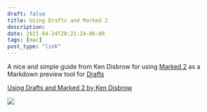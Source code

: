 ```yaml
---
draft: false
title: Using Drafts and Marked 2
description: 
date: 2021-04-24T20:21:24-06:00
tags: [mac]
post_type: "link"
---
```

A nice and simple guide from Ken Disbrow for using [Marked 2](https://marked2app.com/) as a Markdown preview tool for [Drafts](https://getdrafts.com/)

[Using Drafts and Marked 2 by Ken Disbrow](http://www.kendisbrow.com/2020/04/using-drafts-and-marked-2.html)

![](/images/ForPosts/2021/DraftsAndMarked2Preview.png)